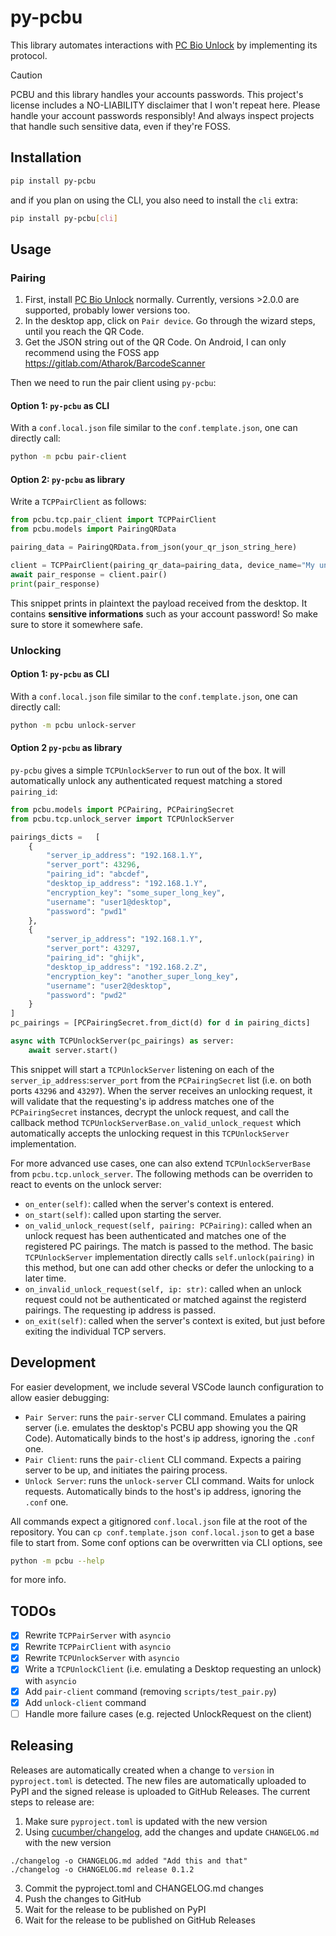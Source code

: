 # py-pcbu

This library automates interactions with [PC Bio Unlock](https://github.com/MeisApps/pcbu-desktop) by implementing its protocol.

> [!CAUTION]
> PCBU and this library handles your accounts passwords. This project's license includes a NO-LIABILITY disclaimer that I won't repeat here. Please handle your account passwords responsibly!
> And always inspect projects that handle such sensitive data, even if they're FOSS.

## Installation
```bash
pip install py-pcbu
```

and if you plan on using the CLI, you also need to install the `cli` extra:

```bash
pip install py-pcbu[cli]
```

## Usage
### Pairing

1. First, install [PC Bio Unlock](https://meis-apps.com/pc-bio-unlock/how-to-install) normally. Currently, versions >2.0.0 are supported, probably lower versions too.
2. In the desktop app, click on `Pair device`. Go through the wizard steps, until you reach the QR Code.
3. Get the JSON string out of the QR Code. On Android, I can only recommend using  the FOSS app https://gitlab.com/Atharok/BarcodeScanner

Then we need to run the pair client using `py-pcbu`:

#### Option 1: `py-pcbu` as CLI

With a `conf.local.json` file similar to the `conf.template.json`, one can directly call:
```bash
python -m pcbu pair-client
```

#### Option 2: `py-pcbu` as library

Write a `TCPPairClient` as follows:
```python
from pcbu.tcp.pair_client import TCPPairClient
from pcbu.models import PairingQRData

pairing_data = PairingQRData.from_json(your_qr_json_string_here)

client = TCPPairClient(pairing_qr_data=pairing_data, device_name="My unlock program")
await pair_response = client.pair()
print(pair_response)
```

This snippet prints in plaintext the payload received from the desktop. It contains **sensitive informations** such as your account password! So make sure to store it somewhere safe.

### Unlocking
#### Option 1: `py-pcbu` as CLI

With a `conf.local.json` file similar to the `conf.template.json`, one can directly call:
```bash
python -m pcbu unlock-server
```

#### Option 2 `py-pcbu` as library
`py-pcbu` gives a simple `TCPUnlockServer` to run out of the box. It will automatically unlock any authenticated request matching a stored `pairing_id`:
```python
from pcbu.models import PCPairing, PCPairingSecret
from pcbu.tcp.unlock_server import TCPUnlockServer

pairings_dicts =   [
    {
        "server_ip_address": "192.168.1.Y",
        "server_port": 43296,
        "pairing_id": "abcdef",
        "desktop_ip_address": "192.168.1.Y",
        "encryption_key": "some_super_long_key",
        "username": "user1@desktop",
        "password": "pwd1"
    },
    {
        "server_ip_address": "192.168.1.Y",
        "server_port": 43297,
        "pairing_id": "ghijk",
        "desktop_ip_address": "192.168.2.Z",
        "encryption_key": "another_super_long_key",
        "username": "user2@desktop",
        "password": "pwd2"
    }
]
pc_pairings = [PCPairingSecret.from_dict(d) for d in pairing_dicts]

async with TCPUnlockServer(pc_pairings) as server:
    await server.start()
```

This snippet will start a `TCPUnlockServer` listening on each of the `server_ip_address`:`server_port` from the `PCPairingSecret` list (i.e. on both ports `43296` and `43297`).
When the server receives an unlocking request, it will validate that the requesting's ip address matches one of the `PCPairingSecret` instances, decrypt the unlock request, and call the callback method `TCPUnlockServerBase.on_valid_unlock_request` which automatically accepts the unlocking request in this `TCPUnlockServer` implementation.

For more advanced use cases, one can also extend `TCPUnlockServerBase` from `pcbu.tcp.unlock_server`. The following methods can be overriden to react to events on the unlock server:
 - `on_enter(self)`: called when the server's context is entered.
 - `on_start(self)`: called upon starting the server.
 - `on_valid_unlock_request(self, pairing: PCPairing)`: called when an unlock request has been authenticated and matches one of the registered PC pairings. The match is passed to the method. The basic `TCPUnlockServer` implementation directly calls `self.unlock(pairing)` in this method, but one can add other checks or defer the unlocking to a later time.
 - `on_invalid_unlock_request(self, ip: str)`: called when an unlock request could not be authenticated or matched against the registerd pairings. The requesting ip address is passed.
 - `on_exit(self)`: called when the server's context is exited, but just before exiting the individual TCP servers.


## Development
For easier development, we include several VSCode launch configuration to allow easier debugging:
 - `Pair Server`: runs the `pair-server` CLI command. Emulates a pairing server (i.e. emulates the desktop's PCBU app showing you the QR Code). Automatically binds to the host's ip address, ignoring the `.conf` one.
 - `Pair Client`: runs the `pair-client` CLI command. Expects a pairing server to be up, and initiates the pairing process.
 - `Unlock Server`: runs the `unlock-server` CLI command. Waits for unlock requests. Automatically binds to the host's ip address, ignoring the `.conf` one.

All commands expect a gitignored `conf.local.json` file at the root of the repository. You can `cp conf.template.json conf.local.json` to get a base file to start from. Some conf options can be overwritten via CLI options, see
```bash
python -m pcbu --help
```
for more info.

## TODOs
 - [X] Rewrite `TCPPairServer` with `asyncio`
 - [X] Rewrite `TCPPairClient` with `asyncio`
 - [X] Rewrite `TCPUnlockServer` with `asyncio`
 - [X] Write a `TCPUnlockClient` (i.e. emulating a Desktop requesting an unlock) with `asyncio`
 - [X] Add `pair-client` command (removing `scripts/test_pair.py`)
 - [X] Add `unlock-client` command
 - [ ] Handle more failure cases (e.g. rejected UnlockRequest on the client)

## Releasing
Releases are automatically created when a change to `version` in `pyproject.toml` is detected. The new files are automatically uploaded to PyPI and the signed release is uploaded to GitHub Releases.
The current steps to release are:
1. Make sure `pyproject.toml` is updated with the new version
2. Using [cucumber/changelog](https://github.com/cucumber/changelog), add the changes and update `CHANGELOG.md` with the new version
```console
./changelog -o CHANGELOG.md added "Add this and that"
./changelog -o CHANGELOG.md release 0.1.2
```
3. Commit the pyproject.toml and CHANGELOG.md changes
4. Push the changes to GitHub
5. Wait for the release to be published on PyPI
6. Wait for the release to be published on GitHub Releases
